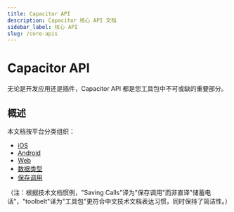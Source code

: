```yaml
---
title: Capacitor API
description: Capacitor 核心 API 文档
sidebar_label: 核心 API
slug: /core-apis
---
```


# Capacitor API

无论是开发应用还是插件，Capacitor API 都是您工具包中不可或缺的重要部分。

## 概述

本文档按平台分类组织：

- [iOS](/main/reference/core-apis/ios.md)
- [Android](/main/reference/core-apis/android.md)
- [Web](/main/reference/core-apis/web.md)
- [数据类型](/main/reference/core-apis/data-types.md)
- [保存调用](/main/reference/core-apis/saving-calls.md)

（注：根据技术文档惯例，"Saving Calls"译为"保存调用"而非直译"储蓄电话"，"toolbelt"译为"工具包"更符合中文技术文档表达习惯，同时保持了简洁性。）